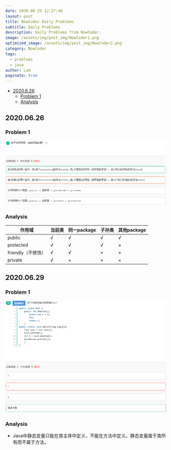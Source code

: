 ```yaml
---
date: 2020-06-25 12:27:40
layout: post
title: NowCoder Daily Problems
subtitle: Daily Problems
description: Daily Problems from NowCoder.
image: /assets/img/post_img/NowCoder1.png
optimized_image: /assets/img/post_img/NowCoder2.png
category: NowCoder
tags:
  - problems
  - java
author: Lam
paginate: true
---
```


* [2020\.6\.26](#2020626)
  * [Problem 1](#problem-1)
  * [Analysis](#analysis)

## 2020.06.26

### Problem 1
![image](/assets/img/nowcoder_img/20200626_1.png)

### Analysis

<table>
  <thead>
    <tr>
      <th>作用域</th>
      <th>当前类</th>
      <th>同一package</th>
      <th>子孙类</th>
      <th>其他package</th>
    </tr>
  </thead>
    <tbody>
    <tr>
      <td>public</td>
      <td>√</td>
      <td>√</td>
      <td>√</td>
      <td>√</td>
    </tr>
    <tr>
      <td>protected</td>
      <td>√</td>
      <td>√</td>
      <td>√</td>
      <td>×</td>
    </tr>
    <tr>
      <td>friendly（不修饰）</td>
      <td>√</td>
      <td>√</td>
      <td>×</td>
      <td>×</td>
    </tr>
    <tr>
      <td>private</td>
      <td>√</td>
      <td>×</td>
      <td>×</td>
      <td>×</td>
    </tr>
  </tbody>
</table>

## 2020.06.29
### Problem 1
![image](/assets/img/nowcoder_img/20200629_1.png)

### Analysis
- Java中静态变量只能在类主体中定义，不能在方法中定义。静态变量属于类所有而不属于方法。
